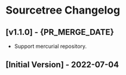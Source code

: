# Sourcetree Changelog

## [v1.1.0] - {PR_MERGE_DATE}

- Support mercurial repository.

## [Initial Version] - 2022-07-04

